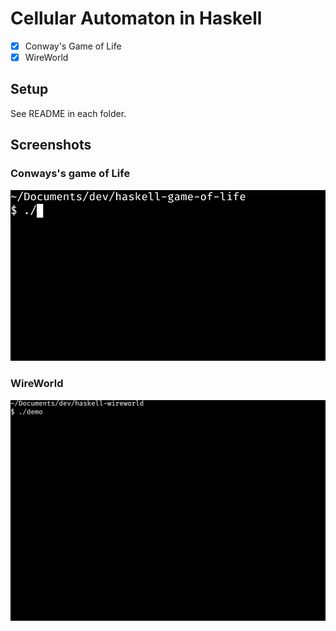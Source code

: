 # Cellular Automaton in Haskell

* [x] Conway's Game of Life
* [x] WireWorld

## Setup
See README in each folder.

## Screenshots

### Conways's game of Life
![](game-of-life/demo.gif)

### WireWorld
![](wireworld/demo.gif)
